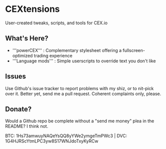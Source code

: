 CEXtensions
===========

User-created tweaks, scripts, and tools for CEX.io

What's Here?
------------

* '''powerCEX''' : Complementary stylesheet offering a fullscreen-optimized trading experience
* '''Language mods''' : Simple userscripts to override text you don't like

Issues
------

Use Github's issue tracker to report problems with my shiz, or to nit-pick over it. Better yet, send me a pull request. Coherent complaints only, please.

Donate?
-------

Would a Github repo be complete without a "send me money" plea in the README? I think not.

BTC: 1Hs73amwuyNAQeYsQQ8yYWe2ymgeTmPWc3 | DVC: 1G4HJRScYtmLPC3yw8S17WNJdoTxyKyRCw

